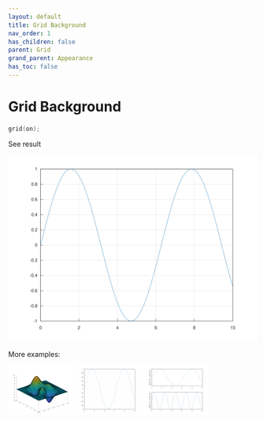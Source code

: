 ```yaml
---
layout: default
title: Grid Background
nav_order: 1
has_children: false
parent: Grid
grand_parent: Appearance
has_toc: false
---
```

# Grid Background

```cpp
grid(on);
```


See result

[![example_grid_1](grid/grid_1.svg)](../https://github.com/alandefreitas/matplotplusplus/blob/master/examples/appearance/grid/grid/grid_1.cpp)

More examples:
    
[![example_grid_2](grid/grid_2_thumb.png)](../https://github.com/alandefreitas/matplotplusplus/blob/master/examples/appearance/grid/grid/grid_2.cpp)  [![example_grid_3](grid/grid_3_thumb.png)](../https://github.com/alandefreitas/matplotplusplus/blob/master/examples/appearance/grid/grid/grid_3.cpp)  [![example_grid_4](grid/grid_4_thumb.png)](../https://github.com/alandefreitas/matplotplusplus/blob/master/examples/appearance/grid/grid/grid_4.cpp)

  


